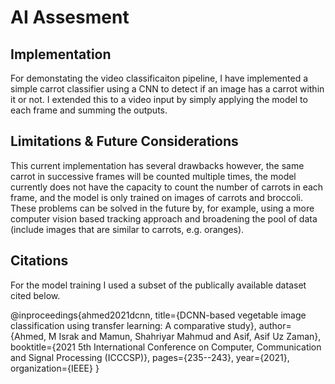 # AI Assesment

## Implementation 

For demonstating the video classificaiton pipeline, I have implemented a simple carrot classifier using a CNN to detect if an image has a carrot within it or not. I extended this to a video input by simply applying the model to each frame and summing the outputs. 

## Limitations & Future Considerations

This current implementation has several drawbacks however, the same carrot in successive frames will be counted multiple times, the model currently does not have the capacity to count the number of carrots in each frame, and the model is only trained on images of carrots and broccoli. These problems can be solved in the future by, for example, using a more computer vision based tracking approach and broadening the pool of data (include images that are similar to carrots, e.g. oranges).

## Citations

For the model training I used a subset of the publically available dataset cited below.

@inproceedings{ahmed2021dcnn,
title={DCNN-based vegetable image classification using transfer learning: A comparative study},
author={Ahmed, M Israk and Mamun, Shahriyar Mahmud and Asif, Asif Uz Zaman},
booktitle={2021 5th International Conference on Computer, Communication and Signal Processing (ICCCSP)},
pages={235--243},
year={2021},
organization={IEEE}
}